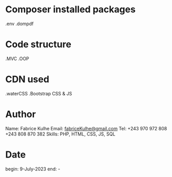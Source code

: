 # Composer installed packages
.env
.dompdf

# Code structure
.MVC
.OOP

# CDN used
.waterCSS
.Bootstrap CSS & JS

# Author
Name: Fabrice Kulhe
Email: fabriceKulhe@gmail.com
Tel:  +243 970 972 808
      +243 808 870 382
Skills: PHP, HTML, CSS, JS, SQL

# Date
begin: 9-July-2023
end: -
